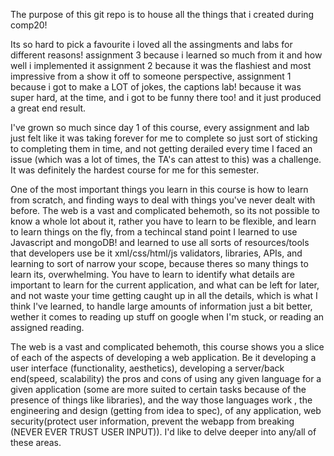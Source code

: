 The purpose of this git repo is to house all the things that i created during comp20!

Its so hard to pick a favourite i loved all the assingments and labs for different reasons! assignment 3 because i learned so much from it and how well i implemented it assignment 2 because it was the flashiest and most impressive from a show it off to someone perspective, assignment 1 because i got to make a LOT of jokes, the captions lab! because it was super hard, at the time, and i got to be funny there too! and it just produced a great end result. 

I've grown so much since day 1 of this course, every assignment and lab just felt like it was taking forever for me to complete so just sort of sticking to completing them in time, and not getting derailed every time I faced an issue (which was a lot of times, the TA's can attest to this) was a challenge. It was definitely the hardest course for me for this semester.

One of the most important things you learn in this course is how to learn from scratch, and finding ways to deal with things you've never dealt with before. The web is a vast and complicated behemoth, so its not possible to know a whole lot about it, rather you have to learn to be flexible, and learn to learn things on the fly, from a techincal stand point I learned to use Javascript and mongoDB! and learned to use all sorts of resources/tools that developers use be it xml/css/html/js validators, libraries, APIs, and learning to sort of narrow your scope, because theres so many things to learn its, overwhelming. You have to learn to identify what details are important to learn for the current application, and what can be left for later, and not waste your time getting caught up in all the details, which is what I think I've learned, to handle large amounts of information just a bit better, wether it comes to reading up stuff on google when I'm stuck, or reading an assigned reading. 

The web is a vast and complicated behemoth, this course shows you a slice of each of the aspects of developing a web application. Be it developing a user interface (functionality, aesthetics), developing a server/back end(speed, scalability) the pros and cons of using any given language for a given application (some are more suited to certain tasks because of the presence of things like libraries), and the way those languages work , the engineering and design (getting from idea to spec), of any application, web security(protect user information, prevent the webapp from breaking (NEVER EVER TRUST USER INPUT)). I'd like to delve deeper into any/all of these areas.
